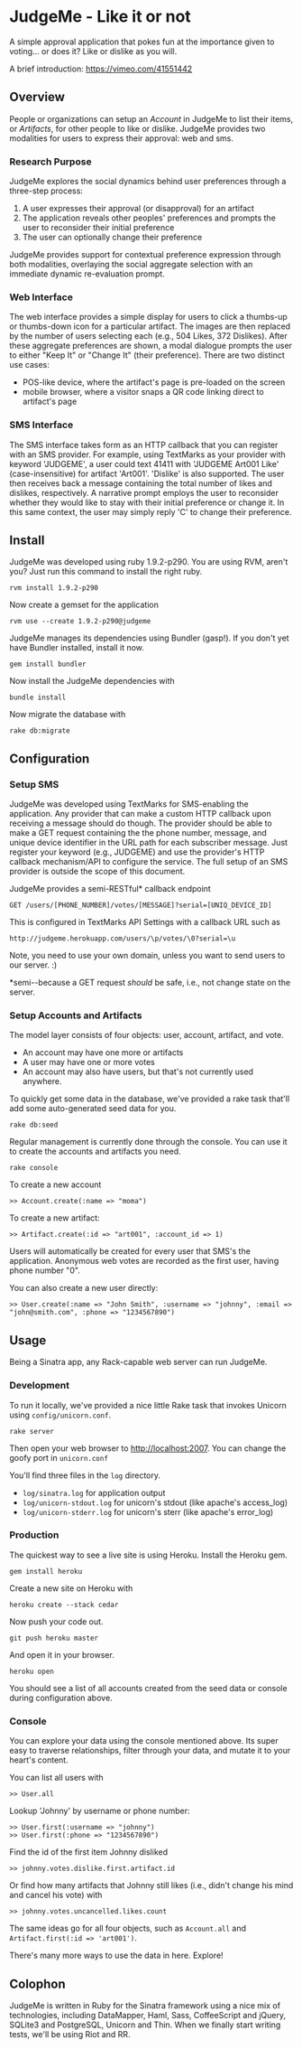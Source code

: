 # JudgeMe - Like it or not

A simple approval application that pokes fun at the importance
given to voting... or does it? Like or dislike as you will.

A brief introduction: https://vimeo.com/41551442

## Overview

People or organizations can setup an _Account_ in JudgeMe to list their
items, or _Artifacts_, for other people to like or dislike. JudgeMe
provides two modalities for users to express their approval: web and sms.

### Research Purpose

JudgeMe explores the social dynamics behind user preferences through a three-step process:

1. A user expresses their approval (or disapproval) for an artifact
2. The application reveals other peoples' preferences and prompts the user to reconsider their initial preference
3. The user can optionally change their preference

JudgeMe provides support for contextual preference expression through both modalities, overlaying
the social aggregate selection with an immediate dynamic re-evaluation prompt.

### Web Interface

The web interface provides a simple display for users to click a thumbs-up or 
thumbs-down icon for a particular artifact. The images are then replaced by the
number of users selecting each (e.g., 504 Likes, 372 Dislikes). After these 
aggregate preferences are shown, a modal dialogue prompts the user to either
"Keep It" or "Change It" (their preference). There are two distinct use cases:

- POS-like device, where the artifact's page is pre-loaded on the screen
- mobile browser, where a visitor snaps a QR code linking direct to artifact's page

### SMS Interface

The SMS interface takes form as an HTTP callback that you can register
with an SMS provider. For example, using TextMarks as your provider with
keyword 'JUDGEME', a user could text 41411 with 'JUDGEME Art001 Like'
(case-insensitive) for artifact 'Art001'. 'Dislike' is also supported.
The user then receives back a message containing the total number of likes
and dislikes, respectively. A narrative prompt employs the user to reconsider
whether they would like to stay with their initial preference or change it.
In this same context, the user may simply reply 'C' to change their preference.

## Install

JudgeMe was developed using ruby 1.9.2-p290. You are using RVM, aren't you?
Just run this command to install the right ruby.

    rvm install 1.9.2-p290

Now create a gemset for the application

    rvm use --create 1.9.2-p290@judgeme

JudgeMe manages its dependencies using Bundler (gasp!). If you don't yet have
Bundler installed, install it now.

    gem install bundler

Now install the JudgeMe dependencies with

    bundle install
    
Now migrate the database with

    rake db:migrate

## Configuration

### Setup SMS

JudgeMe was developed using TextMarks for SMS-enabling the application. Any provider
that can make a custom HTTP callback upon receiving a message should do though.
The provider should be able to make a GET request containing the the phone number,
message, and unique device identifier in the URL path for each subscriber message.
Just register your keyword (e.g., JUDGEME) and use the provider's HTTP callback
mechanism/API to configure the service. The full setup of an SMS provider is
outside the scope of this document.

JudgeMe provides a semi-RESTful* callback endpoint

    GET /users/[PHONE_NUMBER]/votes/[MESSAGE]?serial=[UNIQ_DEVICE_ID]

This is configured in TextMarks API Settings with a callback URL such as

    http://judgeme.herokuapp.com/users/\p/votes/\0?serial=\u

Note, you need to use your own domain, unless you want to send users to our server. :)

*semi--because a GET request _should_ be safe, i.e., not change state on the server.

### Setup Accounts and Artifacts

The model layer consists of four objects: user, account, artifact, and vote.

* An account may have one more or artifacts
* A user may have one or more votes
* An account may also have users, but that's not currently used anywhere.

To quickly get some data in the database, we've provided a rake task
that'll add some auto-generated seed data for you.

    rake db:seed

Regular management is currently done through the console. You can use it to create the accounts and artifacts you need.

    rake console

To create a new account

    >> Account.create(:name => "moma")

To create a new artifact:

    >> Artifact.create(:id => "art001", :account_id => 1)

Users will automatically be created for every user that SMS's the application. Anonymous web votes are
recorded as the first user, having phone number "0".

You can also create a new user directly:

    >> User.create(:name => "John Smith", :username => "johnny", :email => "john@smith.com", :phone => "1234567890")

## Usage

Being a Sinatra app, any Rack-capable web server can run JudgeMe.

### Development

To run it locally, we've provided a nice little Rake task that
invokes Unicorn using `config/unicorn.conf`.

    rake server

Then open your web browser to [http://localhost:2007](). You can change
the goofy port in `unicorn.conf`

You'll find three files in the `log` directory.

- `log/sinatra.log` for application output
- `log/unicorn-stdout.log` for unicorn's stdout (like apache's access_log)
- `log/unicorn-stderr.log` for unicorn's sterr (like apache's error_log)

### Production

The quickest way to see a live site is using Heroku. Install the Heroku gem.

    gem install heroku

Create a new site on Heroku with

    heroku create --stack cedar

Now push your code out.

    git push heroku master

And open it in your browser.

    heroku open

You should see a list of all accounts created from the seed data or console during configuration above.

### Console

You can explore your data using the console mentioned above. Its super easy to traverse relationships, filter
through your data, and mutate it to your heart's content.

You can list all users with

    >> User.all

Lookup 'Johnny' by username or phone number:

    >> User.first(:username => "johnny")
    >> User.first(:phone => "1234567890")

Find the id of the first item Johnny disliked

    >> johnny.votes.dislike.first.artifact.id

Or find how many artifacts that Johnny still likes (i.e., didn't change his mind and cancel his vote) with

    >> johnny.votes.uncancelled.likes.count

The same ideas go for all four objects, such as `Account.all` and `Artifact.first(:id => 'art001')`.

There's many more ways to use the data in here. Explore! 

## Colophon

JudgeMe is written in Ruby for the Sinatra framework using a nice mix of technologies,
including DataMapper, Haml, Sass, CoffeeScript and jQuery, SQLite3 and PostgreSQL,
Unicorn and Thin. When we finally start writing tests, we'll be using Riot and RR.
